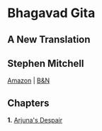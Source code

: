 # Bhagavad Gita
## A New Translation
## Stephen Mitchell
[Amazon](https://www.amazon.com/Bhagavad-Gita-Translation-Stephen-Mitchell/dp/0609810340/ref=sr_1_1?s=books&ie=UTF8&qid=1520179685&sr=1-1&keywords=bhagavad+gita+stephen+mitchell) | [B&N](https://www.barnesandnoble.com/w/bhagavad-gita-stephen-mitchell/1100617947?ean=9780609810347#/)
## Chapters
**1.** [Arjuna's Despair](chapter_01.md)  